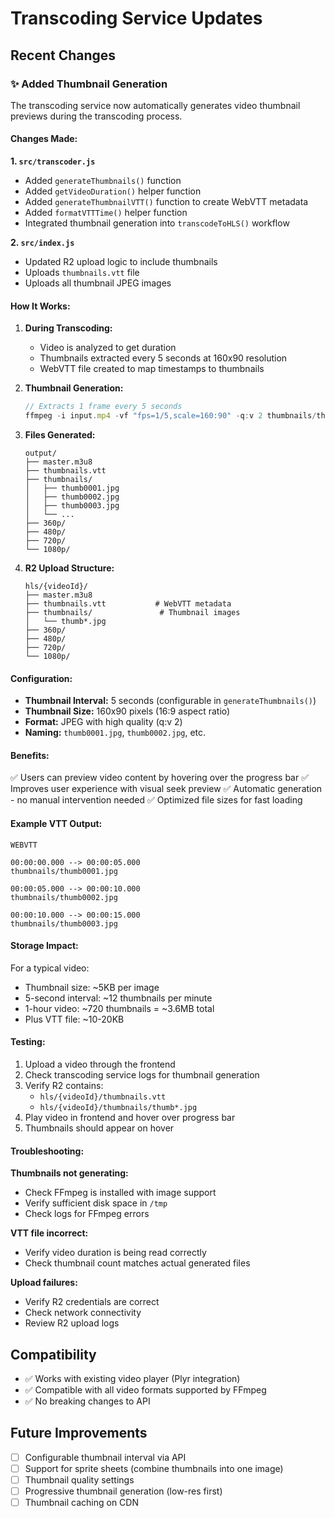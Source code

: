 # Transcoding Service Updates

## Recent Changes

### ✨ Added Thumbnail Generation

The transcoding service now automatically generates video thumbnail previews during the transcoding process.

#### Changes Made:

**1. `src/transcoder.js`**
   - Added `generateThumbnails()` function
   - Added `getVideoDuration()` helper function
   - Added `generateThumbnailVTT()` function to create WebVTT metadata
   - Added `formatVTTTime()` helper function
   - Integrated thumbnail generation into `transcodeToHLS()` workflow

**2. `src/index.js`**
   - Updated R2 upload logic to include thumbnails
   - Uploads `thumbnails.vtt` file
   - Uploads all thumbnail JPEG images

#### How It Works:

1. **During Transcoding:**
   - Video is analyzed to get duration
   - Thumbnails extracted every 5 seconds at 160x90 resolution
   - WebVTT file created to map timestamps to thumbnails

2. **Thumbnail Generation:**
   ```javascript
   // Extracts 1 frame every 5 seconds
   ffmpeg -i input.mp4 -vf "fps=1/5,scale=160:90" -q:v 2 thumbnails/thumb%04d.jpg
   ```

3. **Files Generated:**
   ```
   output/
   ├── master.m3u8
   ├── thumbnails.vtt
   ├── thumbnails/
   │   ├── thumb0001.jpg
   │   ├── thumb0002.jpg
   │   ├── thumb0003.jpg
   │   └── ...
   ├── 360p/
   ├── 480p/
   ├── 720p/
   └── 1080p/
   ```

4. **R2 Upload Structure:**
   ```
   hls/{videoId}/
   ├── master.m3u8
   ├── thumbnails.vtt           # WebVTT metadata
   ├── thumbnails/               # Thumbnail images
   │   └── thumb*.jpg
   ├── 360p/
   ├── 480p/
   ├── 720p/
   └── 1080p/
   ```

#### Configuration:

- **Thumbnail Interval:** 5 seconds (configurable in `generateThumbnails()`)
- **Thumbnail Size:** 160x90 pixels (16:9 aspect ratio)
- **Format:** JPEG with high quality (q:v 2)
- **Naming:** `thumb0001.jpg`, `thumb0002.jpg`, etc.

#### Benefits:

✅ Users can preview video content by hovering over the progress bar
✅ Improves user experience with visual seek preview
✅ Automatic generation - no manual intervention needed
✅ Optimized file sizes for fast loading

#### Example VTT Output:

```vtt
WEBVTT

00:00:00.000 --> 00:00:05.000
thumbnails/thumb0001.jpg

00:00:05.000 --> 00:00:10.000
thumbnails/thumb0002.jpg

00:00:10.000 --> 00:00:15.000
thumbnails/thumb0003.jpg
```

#### Storage Impact:

For a typical video:
- Thumbnail size: ~5KB per image
- 5-second interval: ~12 thumbnails per minute
- 1-hour video: ~720 thumbnails = ~3.6MB total
- Plus VTT file: ~10-20KB

#### Testing:

1. Upload a video through the frontend
2. Check transcoding service logs for thumbnail generation
3. Verify R2 contains:
   - `hls/{videoId}/thumbnails.vtt`
   - `hls/{videoId}/thumbnails/thumb*.jpg`
4. Play video in frontend and hover over progress bar
5. Thumbnails should appear on hover

#### Troubleshooting:

**Thumbnails not generating:**
- Check FFmpeg is installed with image support
- Verify sufficient disk space in `/tmp`
- Check logs for FFmpeg errors

**VTT file incorrect:**
- Verify video duration is being read correctly
- Check thumbnail count matches actual generated files

**Upload failures:**
- Verify R2 credentials are correct
- Check network connectivity
- Review R2 upload logs

## Compatibility

- ✅ Works with existing video player (Plyr integration)
- ✅ Compatible with all video formats supported by FFmpeg
- ✅ No breaking changes to API

## Future Improvements

- [ ] Configurable thumbnail interval via API
- [ ] Support for sprite sheets (combine thumbnails into one image)
- [ ] Thumbnail quality settings
- [ ] Progressive thumbnail generation (low-res first)
- [ ] Thumbnail caching on CDN
